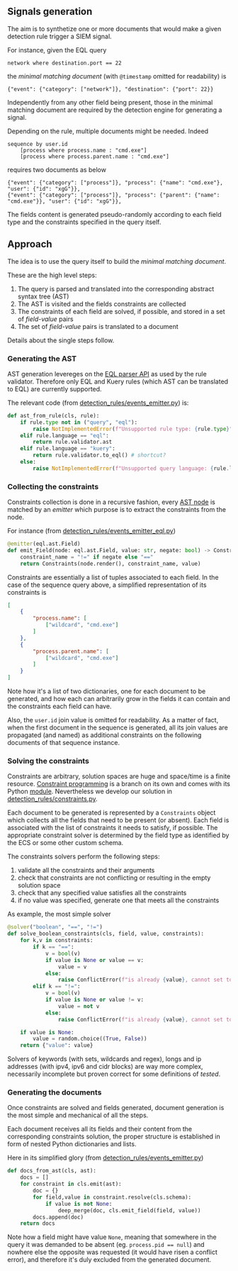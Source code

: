 ## Signals generation

The aim is to synthetize one or more documents that would make a given detection rule trigger a SIEM signal.


For instance, given the EQL query

```
network where destination.port == 22
```

the _minimal matching document_ (with `@timestamp` omitted for readability) is

```
{"event": {"category": ["network"]}, "destination": {"port": 22}}
```

Independently from any other field being present, those in the minimal matching document are required by the detection engine for generating a signal.

Depending on the rule, multiple documents might be needed. Indeed

```
sequence by user.id
    [process where process.name : "cmd.exe"]
    [process where process.parent.name : "cmd.exe"]
```
requires two documents as below

```
{"event": {"category": ["process"]}, "process": {"name": "cmd.exe"}, "user": {"id": "xgG"}},
{"event": {"category": ["process"]}, "process": {"parent": {"name": "cmd.exe"}}, "user": {"id": "xgG"}},
```
The fields content is generated pseudo-randomly according to each field type and the constraints specified in the query itself.

## Approach

The idea is to use the query itself to build the _minimal matching document_.

These are the high level steps:

1. The query is parsed and translated into the corresponding abstract syntax tree (AST)
2. The AST is visited and the fields constraints are collected
3. The constraints of each field are solved, if possible, and stored in a set of _field-value_ pairs
4. The set of _field-value_ pairs is translated to a document

Details about the single steps follow.

### Generating the AST

AST generation levereges on the [EQL parser API](https://eql.readthedocs.io/en/latest/api/parser.html) as used by the rule validator. Therefore only EQL and Kuery rules (which AST can be translated to EQL) are currently supported.

The relevant code (from [detection_rules/events_emitter.py](../detection_rules/events_emitter.py)) is:

```python
def ast_from_rule(cls, rule):
    if rule.type not in ("query", "eql"):
        raise NotImplementedError(f"Unsupported rule type: {rule.type}")
    elif rule.language == "eql":
        return rule.validator.ast
    elif rule.language == "kuery":
        return rule.validator.to_eql() # shortcut?
    else:
        raise NotImplementedError(f"Unsupported query language: {rule.language}")
```

### Collecting the constraints

Constraints collection is done in a recursive fashion, every [AST node](https://eql.readthedocs.io/en/latest/api/ast.html) is matched by an _emitter_ which purpose is to extract the constraints from the node.

For instance (from [detection_rules/events_emitter_eql.py](../detection_rules/events_emitter_eql.py))

```python
@emitter(eql.ast.Field)
def emit_Field(node: eql.ast.Field, value: str, negate: bool) -> Constraints:
    constraint_name = "!=" if negate else "=="
    return Constraints(node.render(), constraint_name, value)
```

Constraints are essentially a list of tuples associated to each field. In the case of the sequence query above, a simplified representation of its constraints is

```json
[
    {
        "process.name": [
            ["wildcard", "cmd.exe"]
        ]
    },
    {
        "process.parent.name": [
            ["wildcard", "cmd.exe"]
        ]
    }
]
```

Note how it's a list of two dictionaries, one for each document to be generated, and how each can arbitrarily grow in the fields it can contain and the constraints each field can have.

Also, the `user.id` join value is omitted for readability. As a matter of fact, when the first document in the sequence is generated, all its join values are propagated (and named) as additional constraints on the following documents of that sequence instance.

### Solving the constraints

Constraints are arbitrary, solution spaces are huge and space/time is a finite resource. [Constraint programming](https://en.wikipedia.org/wiki/Constraint_programming) is a branch on its own and comes with its Python [module](https://pypi.org/project/python-constraint/). Nevertheless we develop our solution in [detection_rules/constraints.py](../detection_rules/constraints.py).

Each document to be generated is represented by a `Constraints` object which collects all the fields that need to be present (or absent). Each field is associated with the list of constraints it needs to satisfy, if possible. The appropriate constraint solver is determined by the field type as identified by the ECS or some other custom schema.

The constraints solvers perform the following steps:

1. validate all the constraints and their arguments
2. check that constraints are not conflicting or resulting in the empty solution space
3. check that any specified value satisfies all the constraints
4. if no value was specified, generate one that meets all the constraints

As example, the most simple solver

```python
@solver("boolean", "==", "!=")
def solve_boolean_constraints(cls, field, value, constraints):
    for k,v in constraints:
        if k == "==":
            v = bool(v)
            if value is None or value == v:
                value = v
            else:
                raise ConflictError(f"is already {value}, cannot set to {v}", field, k)
        elif k == "!=":
            v = bool(v)
            if value is None or value != v:
                value = not v
            else:
                raise ConflictError(f"is already {value}, cannot set to {not v}", field, k)

    if value is None:
        value = random.choice((True, False))
    return {"value": value}
```

Solvers of keywords (with sets, wildcards and regex), longs and ip addresses (with ipv4, ipv6 and cidr blocks) are way more complex, necessarily incomplete but proven correct for some definitions of _tested_.

### Generating the documents

Once constraints are solved and fields generated, document generation is the most simple and mechanical of all the steps.

Each document receives all its fields and their content from the corresponding constraints solution, the proper structure is established in form of nested Python dictionaries and lists.

Here in its simplified glory (from [detection_rules/events_emitter.py](../detection_rules/events_emitter.py))

```python
def docs_from_ast(cls, ast):
    docs = []
    for constraint in cls.emit(ast):
        doc = {}
        for field,value in constraint.resolve(cls.schema):
            if value is not None:
                deep_merge(doc, cls.emit_field(field, value))
        docs.append(doc)
    return docs
```

Note how a field might have value `None`, meaning that somewhere in the query it was demanded to be absent (eg. `process.pid == null`) and nowhere else the opposite was requested (it would have risen a conflict error), and therefore it's duly excluded from the generated document.
